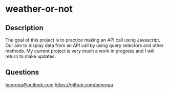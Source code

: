 # weather-or-not

## Description
The goal of this project is to practice making an API call using Javascript. Our aim to display data from an API call by using query selectors and other methods.
My current project is very much a work in progress and I will return to make updates. 

## Questions 
benropa@outlook.com
https://github.com/benropa
